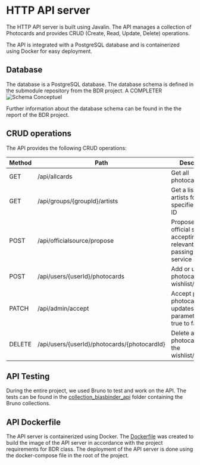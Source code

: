 HTTP API server
=============================

The HTTP API server is built using Javalin. The API manages a collection of Photocards and provides CRUD (Create, Read, Update, Delete) operations. 

The API is integrated with a PostgreSQL database and is containerized using Docker for easy deployment.

Database
----------
The database is a PostgreSQL database. The database schema is defined in the submodule repository from the BDR project. 
A COMPLETER
![Schema Conceptuel]()

Further information about the database schema can be found in the the report of the BDR project.

CRUD operations
----------

The API provides the following CRUD operations:

| Method | Path                                         | Description                                                                                   | Example                                                                                                        |
|--------|----------------------------------------------|-----------------------------------------------------------------------------------------------|----------------------------------------------------------------------------------------------------------------|
| GET    | /api/allcards                                | Get all photocards                                                                            | [com/example/appdai/controller/PcController.java:54](com/example/appdai/controller/PcController.java:54)       |
| GET    | /api/groups/{groupId}/artists                | Get a list of artists for the specified group ID                                              | [com/example/appdai/controller/GroupController.java:65](com/example/appdai/controller/GroupController.java:65) |
| POST   | /api/officialsource/propose                  | Proposes a new official source by accepting relevant data and passing it to the service layer | [com/example/appdai/controller/OfController.java:53](com/example/appdai/controller/OfController.java:53)       |
| POST   | /api/users/{userId}/photocards               | Add or update a photocard in the wishlist/collection                                          | [com/example/appdai/controller/UserController.java:67](com/example/appdai/controller/UserController.java:67)   |
| PATCH  | /api/admin/accept                            | Accept proposed photocards, updates one parameter from true to false                          | [com/example/appdai/controller/UserController.java:145](com/example/appdai/controller/UserController.java:145) |
| DELETE | /api/users/{userId}/photocards/{photocardId} | Delete a photocard from the wishlist/collection                                               | [com/example/appdai/controller/UserController.java:88](com/example/appdai/controller/UserController.java:88)   |


API Testing
----------
During the entire project, we used Bruno to test and work on the API.
The tests can be found in the [collection_biasbinder_api](collection_biasbinder_api) folder containing the Bruno collections.

API Dockerfile
----------
The API server is containerized using Docker. The [Dockerfile](Dockerfile) was created to build the image of the API server in accordance with the project requirements for BDR class. 
The deployment of the API server is done using the docker-compose file in the root of the project.
